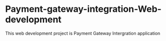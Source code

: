 # Payment-gateway-integration-Web-development
This web development project is Payment Gateway Intergration application
